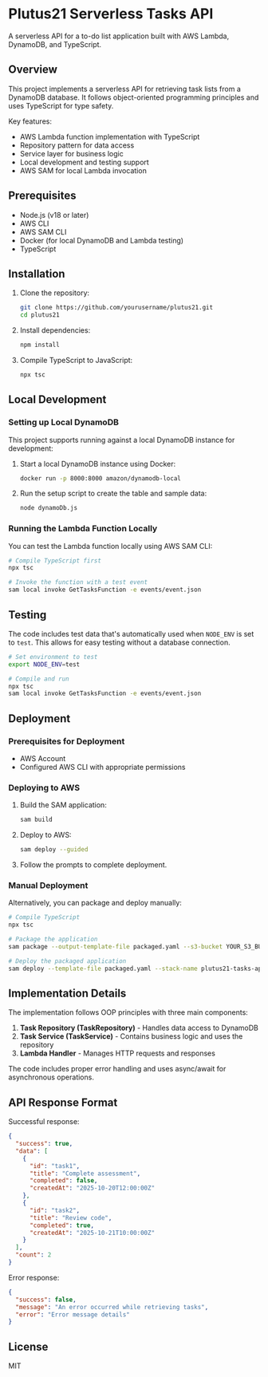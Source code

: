 # Plutus21 Serverless Tasks API

A serverless API for a to-do list application built with AWS Lambda, DynamoDB, and TypeScript.

## Overview

This project implements a serverless API for retrieving task lists from a DynamoDB database. It follows object-oriented programming principles and uses TypeScript for type safety.

Key features:
- AWS Lambda function implementation with TypeScript
- Repository pattern for data access
- Service layer for business logic
- Local development and testing support
- AWS SAM for local Lambda invocation

## Prerequisites

- Node.js (v18 or later)
- AWS CLI
- AWS SAM CLI
- Docker (for local DynamoDB and Lambda testing)
- TypeScript

## Installation

1. Clone the repository:
   ```bash
   git clone https://github.com/yourusername/plutus21.git
   cd plutus21
   ```

2. Install dependencies:
   ```bash
   npm install
   ```

3. Compile TypeScript to JavaScript:
   ```bash
   npx tsc
   ```

## Local Development

### Setting up Local DynamoDB

This project supports running against a local DynamoDB instance for development:

1. Start a local DynamoDB instance using Docker:
   ```bash
   docker run -p 8000:8000 amazon/dynamodb-local
   ```

2. Run the setup script to create the table and sample data:
   ```bash
   node dynamoDb.js
   ```

### Running the Lambda Function Locally

You can test the Lambda function locally using AWS SAM CLI:

```bash
# Compile TypeScript first
npx tsc

# Invoke the function with a test event
sam local invoke GetTasksFunction -e events/event.json
```

## Testing

The code includes test data that's automatically used when `NODE_ENV` is set to `test`. This allows for easy testing without a database connection.

```bash
# Set environment to test
export NODE_ENV=test

# Compile and run
npx tsc
sam local invoke GetTasksFunction -e events/event.json
```

## Deployment

### Prerequisites for Deployment

- AWS Account
- Configured AWS CLI with appropriate permissions

### Deploying to AWS

1. Build the SAM application:
   ```bash
   sam build
   ```

2. Deploy to AWS:
   ```bash
   sam deploy --guided
   ```

3. Follow the prompts to complete deployment.

### Manual Deployment

Alternatively, you can package and deploy manually:

```bash
# Compile TypeScript
npx tsc

# Package the application
sam package --output-template-file packaged.yaml --s3-bucket YOUR_S3_BUCKET

# Deploy the packaged application
sam deploy --template-file packaged.yaml --stack-name plutus21-tasks-api --capabilities CAPABILITY_IAM
```

## Implementation Details

The implementation follows OOP principles with three main components:

1. **Task Repository (TaskRepository)** - Handles data access to DynamoDB
2. **Task Service (TaskService)** - Contains business logic and uses the repository
3. **Lambda Handler** - Manages HTTP requests and responses

The code includes proper error handling and uses async/await for asynchronous operations.

## API Response Format

Successful response:
```json
{
  "success": true,
  "data": [
    {
      "id": "task1",
      "title": "Complete assessment",
      "completed": false,
      "createdAt": "2025-10-20T12:00:00Z"
    },
    {
      "id": "task2",
      "title": "Review code",
      "completed": true,
      "createdAt": "2025-10-21T10:00:00Z"
    }
  ],
  "count": 2
}
```

Error response:
```json
{
  "success": false,
  "message": "An error occurred while retrieving tasks",
  "error": "Error message details"
}
```

## License

MIT
